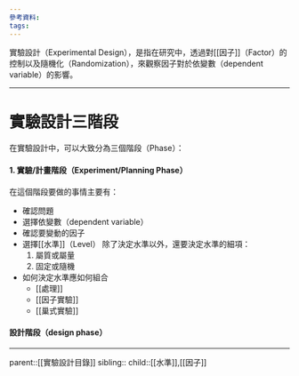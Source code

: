 ```yaml
---
參考資料:
tags:
---
```

實驗設計（Experimental Design），是指在研究中，透過對[[因子]]（Factor）的控制以及隨機化（Randomization），來觀察因子對於依變數（dependent variable）的影響。
- - -
# 實驗設計三階段
在實驗設計中，可以大致分為三個階段（Phase）：
#### 1. 實驗/計畫階段（Experiment/Planning Phase）
在這個階段要做的事情主要有：
- 確認問題
- 選擇依變數（dependent variable）
- 確認要變動的因子
- 選擇[[水準]]（Level）
	 除了決定水準以外，還要決定水準的細項：
	1. 屬質或屬量
	2. 固定或隨機
- 如何決定水準應如何組合
	- [[處理]]
	- [[因子實驗]]
	- [[巢式實驗]]
#### 設計階段（design phase）

- - -
parent::[[實驗設計目錄]]
sibling::
child::[[水準]],[[因子]]